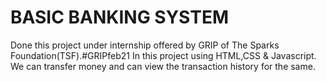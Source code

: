 # BASIC BANKING SYSTEM
Done this project under internship offered by GRIP of The Sparks Foundation(TSF).#GRIPfeb21
In this project using HTML,CSS &amp; Javascript. We can transfer money and can view the transaction history for the same.